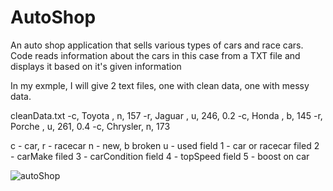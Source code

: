 # AutoShop
An auto shop application that sells various types of cars and race cars. Code reads information about the cars in this case from a TXT file and displays it based on it's given information

In my exmple, I will give 2 text files, one with clean data, one with messy data.

cleanData.txt
-c, Toyota  , n, 157
-r, Jaguar  , u, 246, 0.2
-c, Honda   , b, 145
-r, Porche  , u, 261, 0.4
-c, Chrysler, n, 173

c - car, r - racecar 
n - new, b  broken u - used
field 1 - car or racecar
filed 2 - carMake 
filed 3 - carCondition
field 4 - topSpeed
field 5 - boost on car

![autoShop](https://user-images.githubusercontent.com/74088900/144701669-52e23524-2a96-46f5-9b1b-6b4f21e681a5.PNG)
